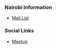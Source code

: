 ### Nairobi Information
* [Mail List](mailto:nairobi-chapter@owasp.org)

### Social Links
* [Meetup](https://www.meetup.com/owasp-nairobi-meetup-group/)


